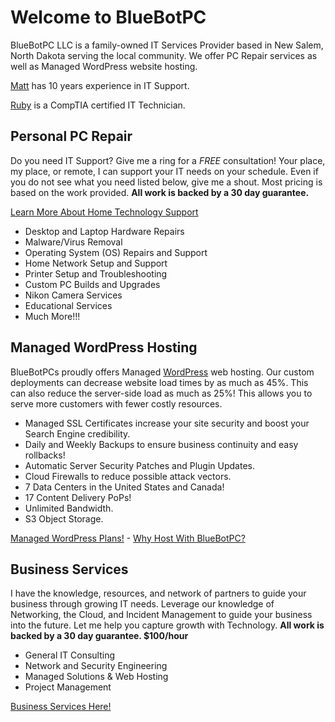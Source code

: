 # Welcome to BlueBotPC

BlueBotPC LLC is a family-owned IT Services Provider based in New Salem, North Dakota serving the local community. We offer PC Repair services as well as Managed WordPress website hosting.

[Matt](https://www.mattfaulkner.net) has 10 years experience in IT Support.

[Ruby](https://www.mattfaulkner.net/about/ruby/) is a CompTIA certified IT Technician.

## Personal PC Repair

Do you need IT Support? Give me a ring for a _FREE_ consultation! Your place, my place, or remote, I can support your IT needs on your schedule. Even if you do not see what you need listed below, give me a shout. Most pricing is based on the work provided. **All work is backed by a 30 day guarantee.**

[Learn More About Home Technology Support](https://www.bluebotpc.com/pages/pc)

- Desktop and Laptop Hardware Repairs
- Malware/Virus Removal
- Operating System (OS) Repairs and Support
- Home Network Setup and Support
- Printer Setup and Troubleshooting
- Custom PC Builds and Upgrades
- Nikon Camera Services
- Educational Services
- Much More!!!

## Managed WordPress Hosting

BlueBotPCs proudly offers Managed [WordPress](https://wordpress.org/) web hosting. Our custom deployments can decrease website load times by as much as 45%. This can also reduce the server-side load as much as 25%! This allows you to serve more customers with fewer costly resources.

- Managed SSL Certificates increase your site security and boost your Search Engine credibility.
- Daily and Weekly Backups to ensure business continuity and easy rollbacks!
- Automatic Server Security Patches and Plugin Updates.
- Cloud Firewalls to reduce possible attack vectors.
- 7 Data Centers in the United States and Canada!
- 17 Content Delivery PoPs!
- Unlimited Bandwidth.
- S3 Object Storage.

[Managed WordPress Plans!](https://www.bluebotpc.com/pages/wordpress) - [Why Host With BlueBotPC?](https://www.bluebotpc.com/pages/features)

## Business Services

I have the knowledge, resources, and network of partners to guide your business through growing IT needs. Leverage our knowledge of Networking, the Cloud, and Incident Management to guide your business into the future. Let me help you capture growth with Technology. **All work is backed by a 30 day guarantee. $100/hour**

- General IT Consulting
- Network and Security Engineering
- Managed Solutions & Web Hosting
- Project Management

[Business Services Here!](https://www.bluebotpc.com/pages/biz-services)
